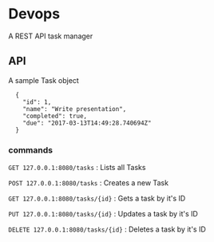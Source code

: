# Devops
A REST API task manager

## API

A sample Task object
```
  {
    "id": 1,
    "name": "Write presentation",
    "completed": true,
    "due": "2017-03-13T14:49:28.740694Z"
  }
```

### commands

`GET 127.0.0.1:8080/tasks` : Lists all Tasks

`POST 127.0.0.1:8080/tasks` : Creates a new Task

`GET 127.0.0.1:8080/tasks/{id}` : Gets a task by it's ID

`PUT 127.0.0.1:8080/tasks/{id}` : Updates a task by it's ID

`DELETE 127.0.0.1:8080/tasks/{id}` : Deletes a task by it's ID
